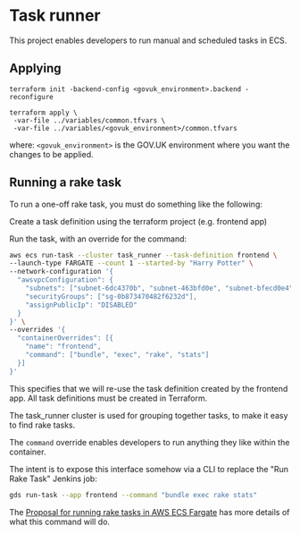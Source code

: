# Task runner

This project enables developers to run manual and scheduled tasks in ECS.

## Applying

```shell
terraform init -backend-config <govuk_environment>.backend -reconfigure

terraform apply \
 -var-file ../variables/common.tfvars \
 -var-file ../variables/<govuk_environment>/common.tfvars
```

where:
`<govuk_environment>` is the GOV.UK environment where you want the changes to be
applied.

## Running a rake task

To run a one-off rake task, you must do something like the following:

Create a task definition using the terraform project (e.g. frontend app)

Run the task, with an override for the command:

```sh
aws ecs run-task --cluster task_runner --task-definition frontend \
--launch-type FARGATE --count 1 --started-by "Harry Potter" \
--network-configuration '{
  "awsvpcConfiguration": {
    "subnets": ["subnet-6dc4370b", "subnet-463bfd0e", "subnet-bfecd0e4"],
    "securityGroups": ["sg-0b873470482f6232d"],
    "assignPublicIp": "DISABLED"
  }
}' \
--overrides '{
  "containerOverrides": [{
    "name": "frontend",
    "command": ["bundle", "exec", "rake", "stats"]
  }]
}'
```

This specifies that we will re-use the task definition created by the frontend
app. All task definitions must be created in Terraform.

The task_runner cluster is used for grouping together tasks, to make it easy
to find rake tasks.

The `command` override enables developers to run anything they like within the
container.

The intent is to expose this interface somehow via a CLI to replace the
"Run Rake Task" Jenkins job:

```sh
gds run-task --app frontend --command "bundle exec rake stats"
```

The [Proposal for running rake tasks in AWS ECS Fargate][] has more details of
what this command will do.

[Proposal for running rake tasks in AWS ECS Fargate]: https://github.com/alphagov/govuk-replatforming-discovery-2020/pull/6
